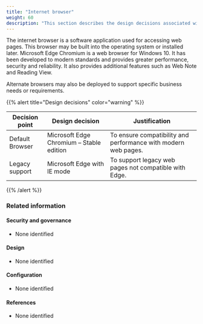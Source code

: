 ```yaml
---
title: "Internet browser"
weight: 60
description: "This section describes the design decisions associated with internet browsers on Windows 10 and 11 endpoints configured according to guidance in ASD's Blueprint for Secure Cloud."
---
```


The internet browser is a software application used for accessing web pages. This browser may be built into the operating system or installed later. Microsoft Edge Chromium is a web browser for Windows 10. It has been developed to modern standards and provides greater performance, security and reliability. It also provides additional features such as Web Note and Reading View.

Alternate browsers may also be deployed to support specific business needs or requirements.

{{% alert title="Design decisions" color="warning" %}}

| Decision point  | Design decision                          | Justification                                                  |
| --------------- | ---------------------------------------- | -------------------------------------------------------------- |
| Default Browser | Microsoft Edge Chromium – Stable edition | To ensure compatibility and performance with modern web pages. |
| Legacy support  | Microsoft Edge with IE mode              | To support legacy web pages not compatible with Edge.          |

{{% /alert %}}

### Related information

#### Security and governance

- None identified

#### Design

- None identified

#### Configuration

- None identified

#### References

- None identified
